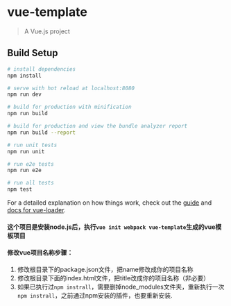 # vue-template

> A Vue.js project

## Build Setup

``` bash
# install dependencies
npm install

# serve with hot reload at localhost:8080
npm run dev

# build for production with minification
npm run build

# build for production and view the bundle analyzer report
npm run build --report

# run unit tests
npm run unit

# run e2e tests
npm run e2e

# run all tests
npm test
```

For a detailed explanation on how things work, check out the [guide](http://vuejs-templates.github.io/webpack/) and [docs for vue-loader](http://vuejs.github.io/vue-loader).

#### 这个项目是安装node.js后，执行`vue init webpack vue-template`生成的vue模板项目

#### 修改vue项目名称步骤：
1. 修改根目录下的package.json文件，把name修改成你的项目名称
2. 修改根目录下面的index.html文件，把title改成你的项目名称（非必要）
3. 如果已执行过`npm instrall`，需要删掉node_modules文件夹，重新执行一次`npm instrall`，之前通过npm安装的插件，也要重新安装.


